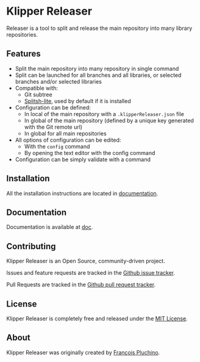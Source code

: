 Klipper Releaser
================

Releaser is a tool to split and release the main repository into many library repositories.

Features
--------

- Split the main repository into many repository in single command
- Split can be launched for all branches and all libraries, or selected branches and/or selected libraries
- Compatible with:
  - Git subtree
  - [Splitsh-lite](https://github.com/splitsh/lite), used by default if it is installed
- Configuration can be defined:
  - In local of the main repository with a `.klipperReleaser.json` file
  - In global of the main repository (defined by a unique key generated with the Git remote url)
  - In global for all main repositories
- All options of configuration can be edited:
  - With the `config` command
  - By opening the text editor with the config command
- Configuration can be simply validate with a command

Installation
------------

All the installation instructions are located in [documentation](doc/index.md).

Documentation
-------------

Documentation is available at [doc](doc/index.md).

Contributing
------------

Klipper Releaser is an Open Source, community-driven project.

Issues and feature requests are tracked in the [Github issue tracker](https://github.com/klipperdev/releaser/issues).

Pull Requests are tracked in the [Github pull request tracker](https://github.com/klipperdev/releaser/pulls).

License
-------

Klipper Releaser is completely free and released under the [MIT License](LICENSE).

About
-----

Klipper Releaser was originally created by [François Pluchino](https://github.com/francoispluchino).
